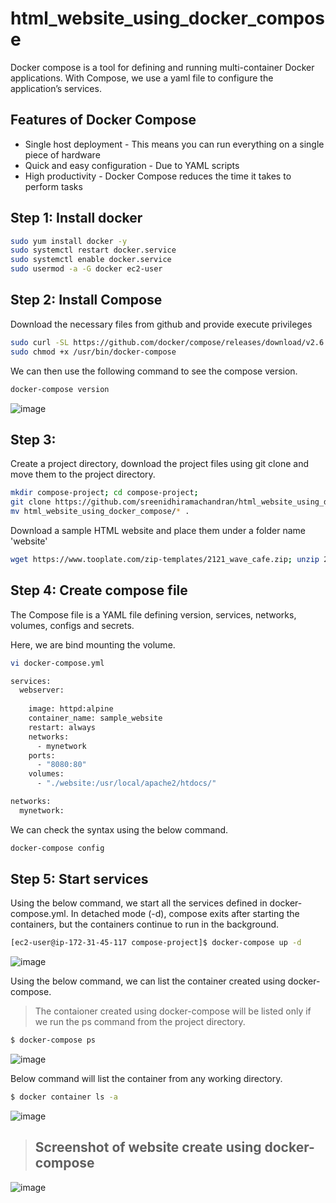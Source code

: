 # html_website_using_docker_compose


Docker compose is a tool for defining and running multi-container Docker applications. With Compose, we use a yaml file to configure the application’s services. 


## Features of Docker Compose
- Single host deployment - This means you can run everything on a single piece of hardware
- Quick and easy configuration - Due to YAML scripts
- High productivity - Docker Compose reduces the time it takes to perform tasks

## Step 1: Install docker
```sh
sudo yum install docker -y
sudo systemctl restart docker.service
sudo systemctl enable docker.service
sudo usermod -a -G docker ec2-user
```


## Step 2: Install Compose


Download the necessary files from github and provide execute privileges
```sh
sudo curl -SL https://github.com/docker/compose/releases/download/v2.6.0/docker-compose-linux-x86_64 -o /usr/bin/docker-compose
sudo chmod +x /usr/bin/docker-compose
```

We can then use the following command to see the compose version.
```sh
docker-compose version
```
![image](https://user-images.githubusercontent.com/120683482/216138213-d1475f8a-928a-4209-bdea-a2358e437df9.png)

## Step 3:

Create a project directory, download the project files using git clone and move them to the project directory. 
```sh
mkdir compose-project; cd compose-project; 
git clone https://github.com/sreenidhiramachandran/html_website_using_docker_compose.git
mv html_website_using_docker_compose/* .
```
Download a sample HTML website and place them under a folder name 'website'
```sh
wget https://www.tooplate.com/zip-templates/2121_wave_cafe.zip; unzip 2121_wave_cafe.zip; mv 2121_wave_cafe website; rm 2121_wave_cafe.zip;
```

## Step 4: Create compose file

The Compose file is a YAML file defining version, services, networks, volumes, configs and secrets. 

Here, we are bind mounting the volume. 
```sh
vi docker-compose.yml
```
```sh
services:
  webserver:
   
    image: httpd:alpine
    container_name: sample_website
    restart: always
    networks:
      - mynetwork
    ports:
      - "8080:80"
    volumes:
      - "./website:/usr/local/apache2/htdocs/"

networks:
  mynetwork:
```
We can check the syntax using the below command.
```sh
docker-compose config
```

## Step 5: Start services

Using the below command, we start all the services defined in docker-compose.yml. In detached mode (-d), compose exits after starting the containers, but the containers continue to run in the background.

```sh
[ec2-user@ip-172-31-45-117 compose-project]$ docker-compose up -d
```
![image](https://user-images.githubusercontent.com/120683482/216138958-740a3f0b-624c-4635-9a9e-b423143936f0.png)


Using the below command, we can list the container created using docker-compose. 
>The contaioner created using docker-compose will be listed only if we run the ps command from the project directory.

```sh
$ docker-compose ps
```
![image](https://user-images.githubusercontent.com/120683482/216139675-cc8ccc22-ea1f-406f-b702-32c7113d3147.png)

Below command will list the container from any working directory. 

```sh
$ docker container ls -a
```

![image](https://user-images.githubusercontent.com/120683482/216139835-1e406934-99ec-4587-ba91-8adec279c41b.png)



>

> ## Screenshot of website create using docker-compose
>

![image](https://user-images.githubusercontent.com/120683482/216137757-4361fa72-dfce-4e11-862a-9abbfcb760ca.png)
